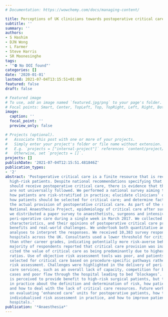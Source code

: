```yaml
---
# Documentation: https://wowchemy.com/docs/managing-content/

title: Perceptions of UK clinicians towards postoperative critical care.
subtitle: ''
summary: ''
authors:
- S Hashim
- DJN Wong
- L Farmer
- Steve Harris
- SR Moonesinghe
tags:
- '"⛔ No DOI found"'
categories: []
date: '2020-01-01'
lastmod: 2021-07-04T13:15:51+01:00
featured: false
draft: false

# Featured image
# To use, add an image named `featured.jpg/png` to your page's folder.
# Focal points: Smart, Center, TopLeft, Top, TopRight, Left, Right, BottomLeft, Bottom, BottomRight.
image:
  caption: ''
  focal_point: ''
  preview_only: false

# Projects (optional).
#   Associate this post with one or more of your projects.
#   Simply enter your project's folder or file name without extension.
#   E.g. `projects = ["internal-project"]` references `content/project/deep-learning/index.md`.
#   Otherwise, set `projects = []`.
projects: []
publishDate: '2021-07-04T12:15:51.481846Z'
publication_types:
- '2'
abstract: 'Postoperative critical care is a finite resource that is recommended for
  high-risk patients. Despite national recommendations specifying that such patients
  should receive postoperative critical care, there is evidence that these recommendations
  are not universally followed. We performed a national survey aiming to better understand
  how patients are risk-stratified in practice; elucidate clinicians’ opinions about
  how patients should be selected for critical care; and determine factors which affect
  the actual provision of postoperative critical care. As part of the second Sprint
  National Anaesthesia Project, epidemiology of critical care after surgery study,
  we distributed a paper survey to anaesthetists, surgeons and intensivists providing
  peri-operative care during a single week in March 2017. We collected data on respondent
  characteristics, and their opinions of postoperative critical care provision, potential
  benefits and real-world challenges. We undertook both quantitative and qualitative
  analyses to interpret the responses. We received 10,383 survey responses from 237
  hospitals across the UK. Consultants used a lower threshold for critical care admission
  than other career grades, indicating potentially more risk-averse behaviour. The
  majority of respondents reported that critical care provision was inadequate, and
  cited the value of critical care as being predominantly due to higher nurse: patient
  ratios. Use of objective risk assessment tools was poor, and patients were commonly
  selected for critical care based on procedure-specific pathways rather than individualised
  risk assessment. Challenges were highlighted in the delivery of peri-operative critical
  care services, such as an overall lack of capacity, competition for beds with non-surgical
  cases and poor flow through the hospital leading to bed ‘blockages’. Critical care
  is perceived to provide benefit to high-risk surgical patients, but there is variation
  in practice about the definition and determination of risk, how patients are referred
  and how to deal with the lack of critical care resources. Future work should focus
  on evaluating ‘enhanced care’ units for postoperative patients, how to better implement
  individualised risk assessment in practice, and how to improve patient flow through
  hospitals.'
publication: '*Anaesthesia*'
---
```

